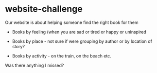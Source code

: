 # website-challenge
Our website is about helping someone find the right book for them

 - Books by feeling (when you are sad or tired or happy or uninspired
 
 - Books by place - not sure if were grouping by author or by location of story?
 
 - Books by activity - on the train, on the beach etc. 

Was there anything I missed?
